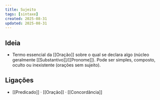 ```yaml
---
title: Sujeito
tags: [sintaxe]
created: 2025-08-31
updated: 2025-08-31
---
```


## Ideia
- Termo essencial da [[Oração]] sobre o qual se declara algo (núcleo geralmente [[Substantivo]]/[[Pronome]]). Pode ser simples, composto, oculto ou inexistente (orações sem sujeito).

## Ligações
- [[Predicado]] · [[Oração]] · [[Concordância]]


